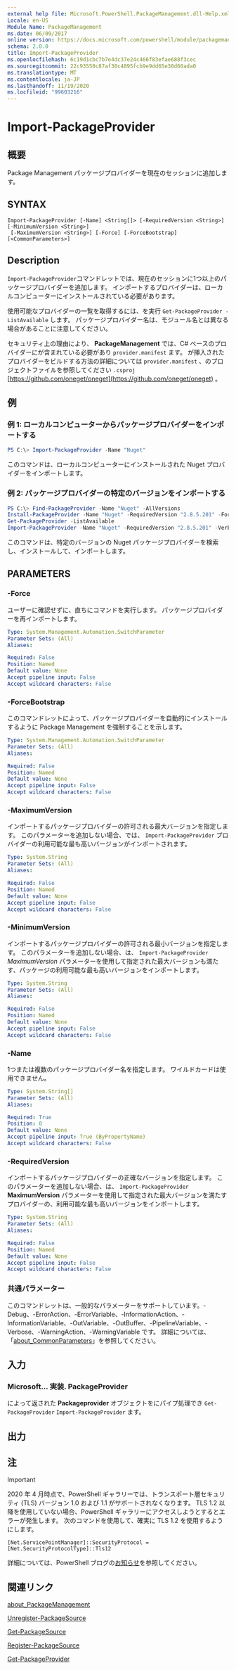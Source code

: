 ```yaml
---
external help file: Microsoft.PowerShell.PackageManagement.dll-Help.xml
Locale: en-US
Module Name: PackageManagement
ms.date: 06/09/2017
online version: https://docs.microsoft.com/powershell/module/packagemanagement/import-packageprovider?view=powershell-7.2&WT.mc_id=ps-gethelp
schema: 2.0.0
title: Import-PackageProvider
ms.openlocfilehash: 6c19d1cbc7b7e4dc37e24c466f83efae688f3cec
ms.sourcegitcommit: 22c93550c87af30c4895fcb9e9dd65e30d60ada0
ms.translationtype: MT
ms.contentlocale: ja-JP
ms.lasthandoff: 11/19/2020
ms.locfileid: "99603216"
---
```

# Import-PackageProvider

## 概要
Package Management パッケージプロバイダーを現在のセッションに追加します。

## SYNTAX

```
Import-PackageProvider [-Name] <String[]> [-RequiredVersion <String>] [-MinimumVersion <String>]
 [-MaximumVersion <String>] [-Force] [-ForceBootstrap] [<CommonParameters>]
```

## Description

`Import-PackageProvider`コマンドレットでは、現在のセッションに1つ以上のパッケージプロバイダーを追加します。
インポートするプロバイダーは、ローカルコンピューターにインストールされている必要があります。

使用可能なプロバイダーの一覧を取得するには、を実行 `Get-PackageProvider -ListAvailable` します。
パッケージプロバイダー名は、モジュール名とは異なる場合があることに注意してください。

セキュリティ上の理由により、 **PackageManagement** では、C# ベースのプロバイダーにが含まれている必要があり `provider.manifest` ます。 が挿入されたプロバイダーをビルドする方法の詳細については `provider.manifest` 、のプロジェクトファイルを参照してください `.csproj` [https://github.com/oneget/oneget](https://github.com/oneget/oneget) 。

## 例

### 例 1: ローカルコンピューターからパッケージプロバイダーをインポートする

```powershell
PS C:\> Import-PackageProvider -Name "Nuget"
```

このコマンドは、ローカルコンピューターにインストールされた Nuget プロバイダーをインポートします。

### 例 2: パッケージプロバイダーの特定のバージョンをインポートする

```powershell
PS C:\> Find-PackageProvider -Name "Nuget" -AllVersions
Install-PackageProvider -Name "Nuget" -RequiredVersion "2.8.5.201" -Force
Get-PackageProvider -ListAvailable
Import-PackageProvider -Name "Nuget" -RequiredVersion "2.8.5.201" -Verbose
```

このコマンドは、特定のバージョンの Nuget パッケージプロバイダーを検索し、インストールして、インポートします。

## PARAMETERS

### -Force

ユーザーに確認せずに、直ちにコマンドを実行します。
パッケージプロバイダーを再インポートします。

```yaml
Type: System.Management.Automation.SwitchParameter
Parameter Sets: (All)
Aliases:

Required: False
Position: Named
Default value: None
Accept pipeline input: False
Accept wildcard characters: False
```

### -ForceBootstrap

このコマンドレットによって、パッケージプロバイダーを自動的にインストールするように Package Management を強制することを示します。

```yaml
Type: System.Management.Automation.SwitchParameter
Parameter Sets: (All)
Aliases:

Required: False
Position: Named
Default value: None
Accept pipeline input: False
Accept wildcard characters: False
```

### -MaximumVersion

インポートするパッケージプロバイダーの許可される最大バージョンを指定します。 このパラメーターを追加しない場合、では、 `Import-PackageProvider` プロバイダーの利用可能な最も高いバージョンがインポートされます。

```yaml
Type: System.String
Parameter Sets: (All)
Aliases:

Required: False
Position: Named
Default value: None
Accept pipeline input: False
Accept wildcard characters: False
```

### -MinimumVersion

インポートするパッケージプロバイダーの許可される最小バージョンを指定します。 このパラメーターを追加しない場合、は、 `Import-PackageProvider` *MaximumVersion* パラメーターを使用して指定された最大バージョンも満たす、パッケージの利用可能な最も高いバージョンをインポートします。

```yaml
Type: System.String
Parameter Sets: (All)
Aliases:

Required: False
Position: Named
Default value: None
Accept pipeline input: False
Accept wildcard characters: False
```

### -Name

1つまたは複数のパッケージプロバイダー名を指定します。 ワイルドカードは使用できません。

```yaml
Type: System.String[]
Parameter Sets: (All)
Aliases:

Required: True
Position: 0
Default value: None
Accept pipeline input: True (ByPropertyName)
Accept wildcard characters: False
```

### -RequiredVersion

インポートするパッケージプロバイダーの正確なバージョンを指定します。 このパラメーターを追加しない場合、は、 `Import-PackageProvider` **MaximumVersion** パラメーターを使用して指定された最大バージョンを満たすプロバイダーの、利用可能な最も高いバージョンをインポートします。

```yaml
Type: System.String
Parameter Sets: (All)
Aliases:

Required: False
Position: Named
Default value: None
Accept pipeline input: False
Accept wildcard characters: False
```

### 共通パラメーター

このコマンドレットは、一般的なパラメーターをサポートしています。-Debug、-ErrorAction、-ErrorVariable、-InformationAction、-InformationVariable、-OutVariable、-OutBuffer、-PipelineVariable、-Verbose、-WarningAction、-WarningVariable です。 詳細については、「[about_CommonParameters](https://go.microsoft.com/fwlink/?LinkID=113216)」を参照してください。

## 入力

### Microsoft... 実装. PackageProvider

によって返された **Packageprovider** オブジェクトをにパイプ処理でき `Get-PackageProvider` `Import-PackageProvider` ます。

## 出力

## 注

> [!IMPORTANT]
> 2020 年 4 月時点で、PowerShell ギャラリーでは、トランスポート層セキュリティ (TLS) バージョン 1.0 および 1.1 がサポートされなくなります。 TLS 1.2 以降を使用していない場合、PowerShell ギャラリーにアクセスしようとするとエラーが発生します。 次のコマンドを使用して、確実に TLS 1.2 を使用するようにします。
>
> `[Net.ServicePointManager]::SecurityProtocol = [Net.SecurityProtocolType]::Tls12`
>
> 詳細については、PowerShell ブログの[お知らせ](https://devblogs.microsoft.com/powershell/powershell-gallery-tls-support/)を参照してください。

## 関連リンク

[about_PackageManagement](../Microsoft.PowerShell.Core/About/about_PackageManagement.md)

[Unregister-PackageSource](Unregister-PackageSource.md)

[Get-PackageSource](Get-PackageSource.md)

[Register-PackageSource](Register-PackageSource.md)

[Get-PackageProvider](Get-PackageProvider.md)
